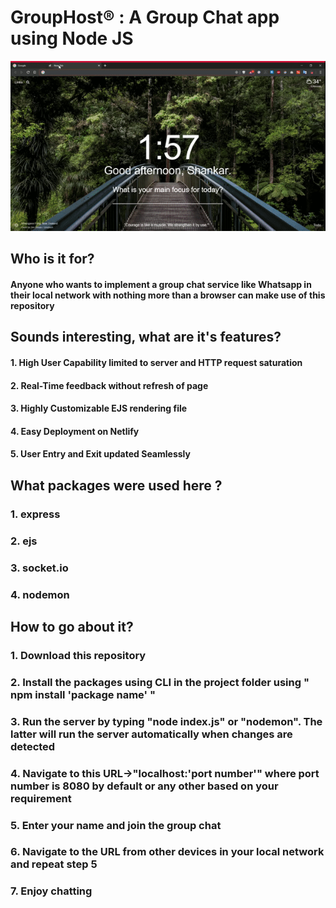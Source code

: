 <h1> GroupHost® : A Group Chat app using Node JS </h1>

<p align="center">
  
<img src="https://github.com/ShankarNarayanan97/GroupHost/blob/master/ezgif-3-f945c8007d41.gif">
</p>

<h2> Who is it for? </h2>
<h4> Anyone who wants to implement a group chat service like Whatsapp in their local network with nothing more than a browser can make use of this repository </h4>

<h2> Sounds interesting, what are it's features? </h2>
<h4>1. High User Capability limited to server and HTTP request saturation  </h4>
<h4>2. Real-Time feedback without refresh of page </h4>
<h4>3. Highly Customizable EJS rendering file </h4>
<h4>4. Easy Deployment on Netlify </h4>
<h4>5. User Entry and Exit updated Seamlessly</h4>

<h2> What packages were used here ?</h2>
<h3>1. express </h3>
<h3>2. ejs </h3>
<h3>3. socket.io </h3>
<h3>4. nodemon </h3>

<h2> How to go about it? </h2>
<h3>1. Download this repository  </h3>
<h3>2. Install the packages using CLI in the project folder using " npm install 'package name' " </h3>
<h3>3. Run the server by typing "node index.js" or "nodemon". The latter will run the server automatically when changes are detected </h3>
<h3>4. Navigate to this URL->"localhost:'port number'" where port number is 8080 by default or any other based on your requirement</h3>
<h3>5. Enter your name and join the group chat </h3>
<h3>6. Navigate to the URL from other devices in your local network and repeat step 5 </h3>
<h3>7. Enjoy chatting </h3>

